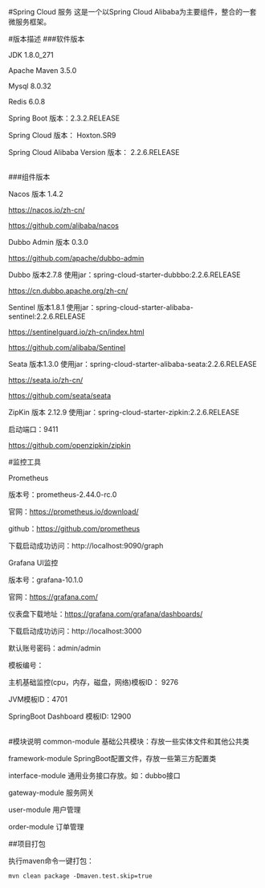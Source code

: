 #Spring Cloud 服务
这是一个以Spring Cloud Alibaba为主要组件，整合的一套微服务框架。

#版本描述
###软件版本

JDK 1.8.0_271

Apache Maven 3.5.0

Mysql 8.0.32

Redis 6.0.8

Spring Boot 版本：2.3.2.RELEASE

Spring Cloud 版本： Hoxton.SR9

Spring Cloud Alibaba Version 版本： 2.2.6.RELEASE
##
###组件版本

Nacos 版本 1.4.2 

https://nacos.io/zh-cn/

https://github.com/alibaba/nacos

Dubbo Admin 版本 0.3.0

https://github.com/apache/dubbo-admin

Dubbo 版本2.7.8 使用jar：spring-cloud-starter-dubbbo:2.2.6.RELEASE

https://cn.dubbo.apache.org/zh-cn/


Sentinel 版本1.8.1 使用jar：spring-cloud-starter-alibaba-sentinel:2.2.6.RELEASE

https://sentinelguard.io/zh-cn/index.html

https://github.com/alibaba/Sentinel

Seata 版本1.3.0 使用jar：spring-cloud-starter-alibaba-seata:2.2.6.RELEASE

https://seata.io/zh-cn/

https://github.com/seata/seata

ZipKin 版本 2.12.9 使用jar：spring-cloud-starter-zipkin:2.2.6.RELEASE

启动端口：9411

https://github.com/openzipkin/zipkin

#监控工具

Prometheus

版本号：prometheus-2.44.0-rc.0

官网：https://prometheus.io/download/

github：https://github.com/prometheus

下载启动成功访问：http://localhost:9090/graph

Grafana UI监控

版本号：grafana-10.1.0

官网：https://grafana.com/ 

仪表盘下载地址：https://grafana.com/grafana/dashboards/

下载启动成功访问：http://localhost:3000 

默认账号密码：admin/admin

模板编号：

主机基础监控(cpu，内存，磁盘，网络)模板ID： 9276 

JVM模板ID：4701

SpringBoot Dashboard 模板ID:  12900

##
#模块说明
common-module 基础公共模块：存放一些实体文件和其他公共类

framework-module SpringBoot配置文件，存放一些第三方配置类

interface-module 通用业务接口存放。如：dubbo接口

gateway-module 服务网关

user-module 用户管理

order-module 订单管理


##项目打包

执行maven命令一键打包：

````
mvn clean package -Dmaven.test.skip=true
````
